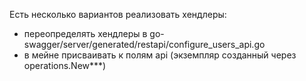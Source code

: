 Есть несколько вариантов реализовать хендлеры:
- переопределять хендлеры в go-swagger/server/generated/restapi/configure_users_api.go
- в мейне присваивать к полям api (экземпляр созданный через operations.New***)